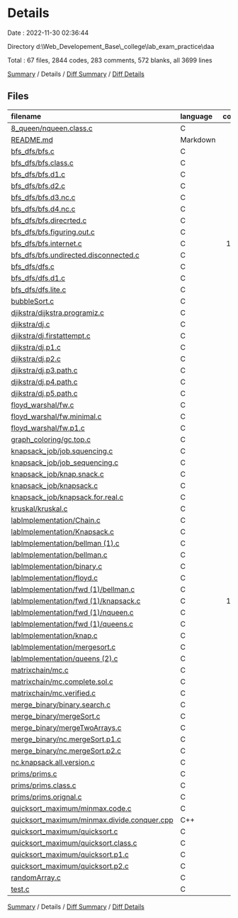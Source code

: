 # Details

Date : 2022-11-30 02:36:44

Directory d:\\Web_Developement_Base\\_college\\lab_exam_practice\\daa

Total : 67 files,  2844 codes, 283 comments, 572 blanks, all 3699 lines

[Summary](results.md) / Details / [Diff Summary](diff.md) / [Diff Details](diff-details.md)

## Files
| filename | language | code | comment | blank | total |
| :--- | :--- | ---: | ---: | ---: | ---: |
| [8_queen/nqueen.class.c](/8_queen/nqueen.class.c) | C | 58 | 2 | 6 | 66 |
| [README.md](/README.md) | Markdown | 1 | 0 | 1 | 2 |
| [bfs_dfs/bfs.c](/bfs_dfs/bfs.c) | C | 68 | 6 | 13 | 87 |
| [bfs_dfs/bfs.class.c](/bfs_dfs/bfs.class.c) | C | 46 | 0 | 1 | 47 |
| [bfs_dfs/bfs.d1.c](/bfs_dfs/bfs.d1.c) | C | 38 | 0 | 7 | 45 |
| [bfs_dfs/bfs.d2.c](/bfs_dfs/bfs.d2.c) | C | 0 | 0 | 1 | 1 |
| [bfs_dfs/bfs.d3.nc.c](/bfs_dfs/bfs.d3.nc.c) | C | 0 | 0 | 1 | 1 |
| [bfs_dfs/bfs.d4.nc.c](/bfs_dfs/bfs.d4.nc.c) | C | 0 | 0 | 1 | 1 |
| [bfs_dfs/bfs.direcrted.c](/bfs_dfs/bfs.direcrted.c) | C | 0 | 0 | 1 | 1 |
| [bfs_dfs/bfs.figuring.out.c](/bfs_dfs/bfs.figuring.out.c) | C | 46 | 0 | 8 | 54 |
| [bfs_dfs/bfs.internet.c](/bfs_dfs/bfs.internet.c) | C | 106 | 0 | 21 | 127 |
| [bfs_dfs/bfs.undirected.disconnected.c](/bfs_dfs/bfs.undirected.disconnected.c) | C | 72 | 100 | 31 | 203 |
| [bfs_dfs/dfs.c](/bfs_dfs/dfs.c) | C | 44 | 2 | 1 | 47 |
| [bfs_dfs/dfs.d1.c](/bfs_dfs/dfs.d1.c) | C | 27 | 0 | 7 | 34 |
| [bfs_dfs/dfs.lite.c](/bfs_dfs/dfs.lite.c) | C | 19 | 0 | 5 | 24 |
| [bubbleSort.c](/bubbleSort.c) | C | 37 | 0 | 10 | 47 |
| [djikstra/dijkstra.programiz.c](/djikstra/dijkstra.programiz.c) | C | 53 | 105 | 23 | 181 |
| [djikstra/dj.c](/djikstra/dj.c) | C | 73 | 5 | 11 | 89 |
| [djikstra/dj.firstattempt.c](/djikstra/dj.firstattempt.c) | C | 81 | 4 | 14 | 99 |
| [djikstra/dj.p1.c](/djikstra/dj.p1.c) | C | 48 | 2 | 9 | 59 |
| [djikstra/dj.p2.c](/djikstra/dj.p2.c) | C | 49 | 1 | 10 | 60 |
| [djikstra/dj.p3.path.c](/djikstra/dj.p3.path.c) | C | 0 | 0 | 1 | 1 |
| [djikstra/dj.p4.path.c](/djikstra/dj.p4.path.c) | C | 0 | 0 | 1 | 1 |
| [djikstra/dj.p5.path.c](/djikstra/dj.p5.path.c) | C | 0 | 0 | 1 | 1 |
| [floyd_warshal/fw.c](/floyd_warshal/fw.c) | C | 32 | 7 | 7 | 46 |
| [floyd_warshal/fw.minimal.c](/floyd_warshal/fw.minimal.c) | C | 24 | 7 | 2 | 33 |
| [floyd_warshal/fw.p1.c](/floyd_warshal/fw.p1.c) | C | 23 | 0 | 3 | 26 |
| [graph_coloring/gc.top.c](/graph_coloring/gc.top.c) | C | 59 | 0 | 2 | 61 |
| [knapsack_job/job.squencing.c](/knapsack_job/job.squencing.c) | C | 6 | 0 | 3 | 9 |
| [knapsack_job/job_sequencing.c](/knapsack_job/job_sequencing.c) | C | 1 | 0 | 1 | 2 |
| [knapsack_job/knap.snack.c](/knapsack_job/knap.snack.c) | C | 81 | 1 | 16 | 98 |
| [knapsack_job/knapsack.c](/knapsack_job/knapsack.c) | C | 66 | 0 | 16 | 82 |
| [knapsack_job/knapsack.for.real.c](/knapsack_job/knapsack.for.real.c) | C | 62 | 0 | 16 | 78 |
| [kruskal/kruskal.c](/kruskal/kruskal.c) | C | 81 | 11 | 12 | 104 |
| [labImplementation/Chain.c](/labImplementation/Chain.c) | C | 51 | 0 | 13 | 64 |
| [labImplementation/Knapsack.c](/labImplementation/Knapsack.c) | C | 40 | 1 | 17 | 58 |
| [labImplementation/bellman (1).c](/labImplementation/bellman%20(1).c) | C | 67 | 0 | 18 | 85 |
| [labImplementation/bellman.c](/labImplementation/bellman.c) | C | 64 | 2 | 18 | 84 |
| [labImplementation/binary.c](/labImplementation/binary.c) | C | 53 | 0 | 16 | 69 |
| [labImplementation/floyd.c](/labImplementation/floyd.c) | C | 75 | 0 | 8 | 83 |
| [labImplementation/fwd (1)/bellman.c](/labImplementation/fwd%20(1)/bellman.c) | C | 65 | 0 | 19 | 84 |
| [labImplementation/fwd (1)/knapsack.c](/labImplementation/fwd%20(1)/knapsack.c) | C | 141 | 0 | 19 | 160 |
| [labImplementation/fwd (1)/nqueen.c](/labImplementation/fwd%20(1)/nqueen.c) | C | 58 | 2 | 7 | 67 |
| [labImplementation/fwd (1)/queens.c](/labImplementation/fwd%20(1)/queens.c) | C | 58 | 1 | 8 | 67 |
| [labImplementation/knap.c](/labImplementation/knap.c) | C | 41 | 1 | 17 | 59 |
| [labImplementation/mergesort.c](/labImplementation/mergesort.c) | C | 31 | 2 | 10 | 43 |
| [labImplementation/queens (2).c](/labImplementation/queens%20(2).c) | C | 57 | 0 | 9 | 66 |
| [matrixchain/mc.c](/matrixchain/mc.c) | C | 37 | 0 | 6 | 43 |
| [matrixchain/mc.complete.sol.c](/matrixchain/mc.complete.sol.c) | C | 73 | 0 | 13 | 86 |
| [matrixchain/mc.verified.c](/matrixchain/mc.verified.c) | C | 73 | 0 | 13 | 86 |
| [merge_binary/binary.search.c](/merge_binary/binary.search.c) | C | 34 | 0 | 4 | 38 |
| [merge_binary/mergeSort.c](/merge_binary/mergeSort.c) | C | 47 | 3 | 6 | 56 |
| [merge_binary/mergeTwoArrays.c](/merge_binary/mergeTwoArrays.c) | C | 23 | 0 | 6 | 29 |
| [merge_binary/nc.mergeSort.p1.c](/merge_binary/nc.mergeSort.p1.c) | C | 0 | 0 | 1 | 1 |
| [merge_binary/nc.mergeSort.p2.c](/merge_binary/nc.mergeSort.p2.c) | C | 0 | 0 | 1 | 1 |
| [nc.knapsack.all.version.c](/nc.knapsack.all.version.c) | C | 0 | 0 | 1 | 1 |
| [prims/prims.c](/prims/prims.c) | C | 41 | 2 | 11 | 54 |
| [prims/prims.class.c](/prims/prims.class.c) | C | 60 | 8 | 0 | 68 |
| [prims/prims.orignal.c](/prims/prims.orignal.c) | C | 50 | 0 | 7 | 57 |
| [quicksort_maximum/minmax.code.c](/quicksort_maximum/minmax.code.c) | C | 51 | 8 | 16 | 75 |
| [quicksort_maximum/minmax.divide.conquer.cpp](/quicksort_maximum/minmax.divide.conquer.cpp) | C++ | 57 | 0 | 6 | 63 |
| [quicksort_maximum/quicksort.c](/quicksort_maximum/quicksort.c) | C | 46 | 0 | 9 | 55 |
| [quicksort_maximum/quicksort.class.c](/quicksort_maximum/quicksort.class.c) | C | 36 | 0 | 7 | 43 |
| [quicksort_maximum/quicksort.p1.c](/quicksort_maximum/quicksort.p1.c) | C | 44 | 0 | 10 | 54 |
| [quicksort_maximum/quicksort.p2.c](/quicksort_maximum/quicksort.p2.c) | C | 44 | 0 | 9 | 53 |
| [randomArray.c](/randomArray.c) | C | 17 | 0 | 2 | 19 |
| [test.c](/test.c) | C | 9 | 0 | 2 | 11 |

[Summary](results.md) / Details / [Diff Summary](diff.md) / [Diff Details](diff-details.md)